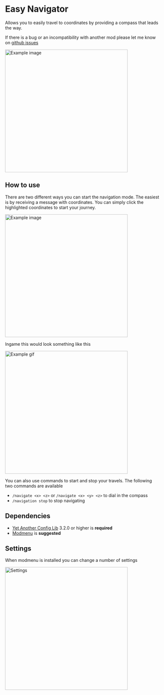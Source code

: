 # Easy Navigator

Allows you to easily travel to coordinates by providing a compass that leads the way.

If there is a bug or an incompatibility with another mod please let me know on [github issues](https://github.com/JustAlittleWolf/EasyNavigator/issues)

<img src="https://i.imgur.com/pxL3nZd.png" width=400 alt="Example image">

## How to use

There are two different ways you can start the navigation mode. The easiest is by receiving a message with coordinates.
You can simply click the highlighted coordinates to start your journey.

<img src="https://i.imgur.com/qrSaWzw.png" width=400 alt="Example image">

Ingame this would look something like this

<img src="https://i.imgur.com/XxlIvZJ.gif" width="400" alt="Example gif">

You can also use commands to start and stop your travels. The following two commands are available

- `/navigate <x> <z>` or `/navigate <x> <y> <z>` to dial in the compass
- `/navigation stop` to stop navigating

## Dependencies


- [Yet Another Config Lib](https://modrinth.com/mod/yacl) 3.2.0 or higher is **required**
- [Modmenu](https://modrinth.com/mod/modmenu) is **suggested**

## Settings

When modmenu is installed you can change a number of settings

<img src="https://i.imgur.com/Z2EJHaf.png" width="400" alt="Settings">
